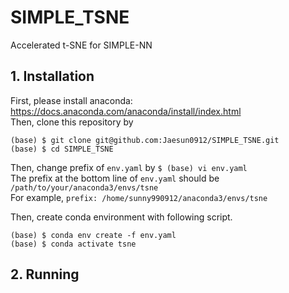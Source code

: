 # SIMPLE_TSNE
Accelerated t-SNE for SIMPLE-NN

## 1. Installation
First, please install anaconda: https://docs.anaconda.com/anaconda/install/index.html  
Then, clone this repository by
```
(base) $ git clone git@github.com:Jaesun0912/SIMPLE_TSNE.git
(base) $ cd SIMPLE_TSNE
```
Then, change prefix of `env.yaml` by `$ (base) vi env.yaml`  
The prefix at the bottom line of `env.yaml` should be `/path/to/your/anaconda3/envs/tsne`  
For example, `prefix: /home/sunny990912/anaconda3/envs/tsne`  
  
Then, create conda environment with following script.
```
(base) $ conda env create -f env.yaml
(base) $ conda activate tsne
```

## 2. Running
